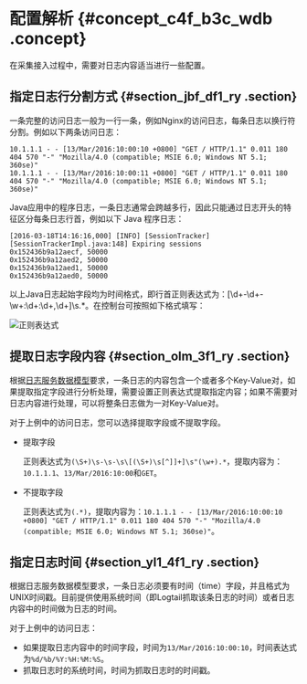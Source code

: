 # 配置解析 {#concept_c4f_b3c_wdb .concept}

在采集接入过程中，需要对日志内容适当进行一些配置。

## 指定日志行分割方式 {#section_jbf_df1_ry .section}

一条完整的访问日志一般为一行一条，例如Nginx的访问日志，每条日志以换行符分割。例如以下两条访问日志：

``` {#codeblock_zzq_0fm_ch3}
10.1.1.1 - - [13/Mar/2016:10:00:10 +0800] "GET / HTTP/1.1" 0.011 180 404 570 "-" "Mozilla/4.0 (compatible; MSIE 6.0; Windows NT 5.1; 360se)"
10.1.1.1 - - [13/Mar/2016:10:00:11 +0800] "GET / HTTP/1.1" 0.011 180 404 570 "-" "Mozilla/4.0 (compatible; MSIE 6.0; Windows NT 5.1; 360se)"
```

Java应用中的程序日志，一条日志通常会跨越多行，因此只能通过日志开头的特征区分每条日志行首，例如以下 Java 程序日志：

``` {#codeblock_jk8_lzq_2nt}
[2016-03-18T14:16:16,000] [INFO] [SessionTracker] [SessionTrackerImpl.java:148] Expiring sessions
0x152436b9a12aecf, 50000
0x152436b9a12aed2, 50000
0x152436b9a12aed1, 50000
0x152436b9a12aed0, 50000
```

以上Java日志起始字段均为时间格式，即行首正则表达式为：\[\\d+-\\d+-\\w+:\\d+:\\d+,\\d+\]\\s.\*。在控制台可按照如下格式填写：

 ![正则表达式](images/2869_zh-CN.png "完整模式解析正则表达式")

## 提取日志字段内容 {#section_olm_3f1_ry .section}

根据[日志服务数据模型](../../../../cn.zh-CN/产品简介/基本概念/日志.md)要求，一条日志的内容包含一个或者多个Key-Value对，如果提取指定字段进行分析处理，需要设置正则表达式提取指定内容；如果不需要对日志内容进行处理，可以将整条日志做为一对Key-Value对。

对于上例中的访问日志，您可以选择提取字段或不提取字段。

-   提取字段

    正则表达式为`(\S+)\s-\s-\s\[(\S+)\s[^]]+]\s"(\w+).*`，提取内容为：`10.1.1.1`、`13/Mar/2016:10:00`和`GET`。

-   不提取字段

    正则表达式为`(.*)`，提取内容为：`10.1.1.1 - - [13/Mar/2016:10:00:10 +0800] "GET / HTTP/1.1" 0.011 180 404 570 "-" "Mozilla/4.0 (compatible; MSIE 6.0; Windows NT 5.1; 360se)"`。


## 指定日志时间 {#section_yl1_4f1_ry .section}

根据日志服务数据模型要求，一条日志必须要有时间（time）字段，并且格式为UNIX时间戳。目前提供使用系统时间（即Logtail抓取该条日志的时间）或者日志内容中的时间做为日志的时间。

对于上例中的访问日志：

-   如果提取日志内容中的时间字段，时间为`13/Mar/2016:10:00:10`，时间表达式为`%d/%b/%Y:%H:%M:%S`。
-   抓取日志时的系统时间，时间为抓取日志时的时间戳。

